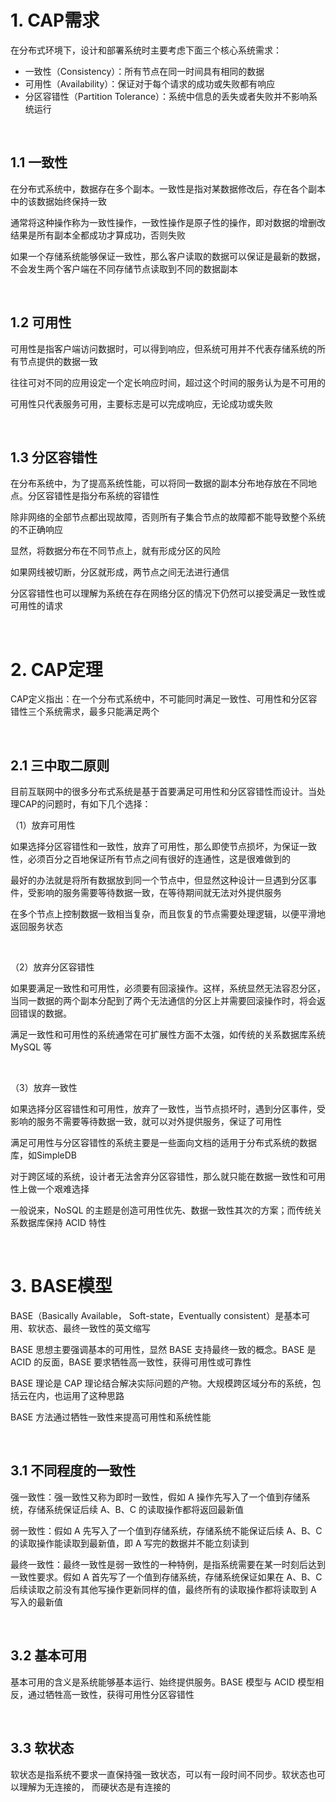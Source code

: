 <h1>1. CAP需求</h1>
<p>在分布式环境下，设计和部署系统时主要考虑下面三个核心系统需求：</p>
<ul>
<li>一致性（Consistency）：所有节点在同一时间具有相同的数据</li>
<li>可用性（Availability）：保证对于每个请求的成功或失败都有响应</li>
<li>分区容错性（Partition Tolerance）：系统中信息的丢失或者失败并不影响系统运行</li>
</ul>
<p>&nbsp;</p>
<h2>1.1 一致性</h2>
<p>在分布式系统中，数据存在多个副本。一致性是指对某数据修改后，存在各个副本中的该数据始终保持一致</p>
<p>通常将这种操作称为一致性操作，一致性操作是原子性的操作，即对数据的增删改结果是所有副本全都成功才算成功，否则失败</p>
<p>如果一个存储系统能够保证一致性，那么客户读取的数据可以保证是最新的数据，不会发生两个客户端在不同存储节点读取到不同的数据副本</p>
<p>&nbsp;</p>
<h2>1.2 可用性</h2>
<p>可用性是指客户端访问数据时，可以得到响应，但系统可用并不代表存储系统的所有节点提供的数据一致</p>
<p>往往可对不同的应用设定一个定长响应时间，超过这个时间的服务认为是不可用的</p>
<p>可用性只代表服务可用，主要标志是可以完成响应，无论成功或失败</p>
<p>&nbsp;</p>
<h2>1.3 分区容错性</h2>
<p>在分布系统中，为了提高系统性能，可以将同一数据的副本分布地存放在不同地点。分区容错性是指分布系统的容错性</p>
<p>除非网络的全部节点都出现故障，否则所有子集合节点的故障都不能导致整个系统的不正确响应</p>
<p>显然，将数据分布在不同节点上，就有形成分区的风险</p>
<p>如果网线被切断，分区就形成，两节点之间无法进行通信</p>
<p>分区容错性也可以理解为系统在存在网络分区的情况下仍然可以接受满足一致性或可用性的请求</p>
<p>&nbsp;</p>
<h1>2. CAP定理</h1>
<p>CAP定义指出：在一个分布式系统中，不可能同时满足一致性、可用性和分区容错性三个系统需求，最多只能满足两个</p>
<p>&nbsp;</p>
<h2>2.1 三中取二原则</h2>
<p>目前互联网中的很多分布式系统是基于首要满足可用性和分区容错性而设计。当处理CAP的问题时，有如下几个选择：</p>
<p>（1）放弃可用性</p>
<p>如果选择分区容错性和一致性，放弃了可用性，那么即使节点损坏，为保证一致性，必须百分之百地保证所有节点之间有很好的连通性，这是很难做到的</p>
<p>最好的办法就是将所有数据放到同一个节点中，但显然这种设计一旦遇到分区事件，受影响的服务需要等待数据一致，在等待期间就无法对外提供服务</p>
<p>在多个节点上控制数据一致相当复杂，而且恢复的节点需要处理逻辑，以便平滑地返回服务状态</p>
<p>&nbsp;</p>
<p>（2）放弃分区容错性</p>
<p>如果要满足一致性和可用性，必须要有回滚操作。这样，系统显然无法容忍分区，当同一数据的两个副本分配到了两个无法通信的分区上并需要回滚操作时，将会返回错误的数据。</p>
<p>满足一致性和可用性的系统通常在可扩展性方面不太强，如传统的关系数据库系统MySQL 等</p>
<p>&nbsp;</p>
<p>（3）放弃一致性</p>
<p>如果选择分区容错性和可用性，放弃了一致性，当节点损坏时，遇到分区事件，受影响的服务不需要等待数据一致，就可以对外提供服务，保证了可用性</p>
<p>满足可用性与分区容错性的系统主要是一些面向文档的适用于分布式系统的数据库，如SimpleDB</p>
<p>对于跨区域的系统，设计者无法舍弃分区容错性，那么就只能在数据一致性和可用性上做一个艰难选择</p>
<p>一般说来，NoSQL 的主题是创造可用性优先、数据一致性其次的方案；而传统关系数据库保持 ACID 特性</p>
<p>&nbsp;</p>
<h1>3. BASE模型</h1>
<p>BASE（Basically Available， Soft-state，Eventually&nbsp;consistent）是基本可用、软状态、最终一致性的英文缩写</p>
<p>BASE 思想主要强调基本的可用性，显然 BASE 支持最终一致的概念。BASE 是ACID 的反面，BASE 要求牺牲高一致性，获得可用性或可靠性</p>
<p>BASE 理论是 CAP 理论结合解决实际问题的产物。大规模跨区域分布的系统，包括云在内，也运用了这种思路</p>
<p>BASE 方法通过牺牲一致性来提高可用性和系统性能</p>
<p>&nbsp;</p>
<h2>3.1 不同程度的一致性</h2>
<p>强一致性：强一致性又称为即时一致性，假如 A 操作先写入了一个值到存储系统，存储系统保证后续 A、B、C 的读取操作都将返回最新值</p>
<p>弱一致性：假如 A 先写入了一个值到存储系统，存储系统不能保证后续 A、B、C 的读取操作能读取到最新值，即 A 写完的数据并不能立刻读到</p>
<p>最终一致性：最终一致性是弱一致性的一种特例，是指系统需要在某一时刻后达到一致性要求。假如 A 首先写了一个值到存储系统，存储系统保证如果在 A、B、C 后续读取之前没有其他写操作更新同样的值，最终所有的读取操作都将读取到 A 写入的最新值</p>
<p>&nbsp;</p>
<h2>3.2 基本可用</h2>
<p>基本可用的含义是系统能够基本运行、始终提供服务。BASE 模型与 ACID 模型相反，通过牺牲高一致性，获得可用性分区容错性</p>
<p>&nbsp;</p>
<h2>3.3 软状态</h2>
<p>软状态是指系统不要求一直保持强一致状态，可以有一段时间不同步。软状态也可以理解为无连接的， 而硬状态是有连接的</p>